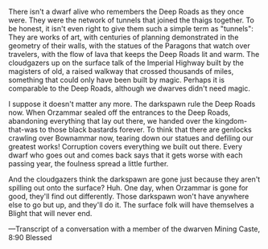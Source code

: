 There isn't a dwarf alive who remembers the Deep Roads as they once were. They were the network of tunnels that joined the thaigs together. To be honest, it isn't even right to give them such a simple term as "tunnels": They are works of art, with centuries of planning demonstrated in the geometry of their walls, with the statues of the Paragons that watch over travelers, with the flow of lava that keeps the Deep Roads lit and warm. The cloudgazers up on the surface talk of the Imperial Highway built by the magisters of old, a raised walkway that crossed thousands of miles, something that could only have been built by magic. Perhaps it is comparable to the Deep Roads, although we dwarves didn't need magic.

I suppose it doesn't matter any more. The darkspawn rule the Deep Roads now. When Orzammar sealed off the entrances to the Deep Roads, abandoning everything that lay out there, we handed over the kingdom-that-was to those black bastards forever. To think that there are genlocks crawling over Bownammar now, tearing down our statues and defiling our greatest works! Corruption covers everything we built out there. Every dwarf who goes out and comes back says that it gets worse with each passing year, the foulness spread a little further.

And the cloudgazers think the darkspawn are gone just because they aren't spilling out onto the surface? Huh. One day, when Orzammar is gone for good, they'll find out differently. Those darkspawn won't have anywhere else to go but up, and they'll do it. The surface folk will have themselves a Blight that will never end.

—Transcript of a conversation with a member of the dwarven Mining Caste, 8:90 Blessed
